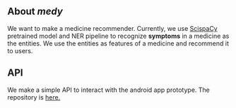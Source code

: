 ## About *medy*

We want to make a medicine recommender. Currently, we use [ScispaCy](https://allenai.github.io/scispacy/) pretrained model and NER pipeline to recognize **symptoms** in a medicine as the entities. We use the entities as features of a medicine and recommend it to users. 

## API 

We make a simple API to interact with the android app prototype. The repository is [here.](https://github.com/cahyaasrini/medy-api)

